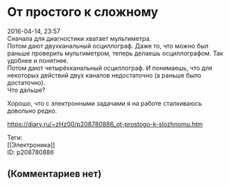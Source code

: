 От простого к сложному
======================

  
2016-04-14, 23:57  
 Сначала для диагностики хватает мультиметра.   
 Потом дают двухканальный осциллограф. Даже то, что можно был раньше проверить мультиметром, теперь делаешь осциллографом. Так удобнее и понятнее.   
 Потом дают четырёхканальный осциллограф. И понимаешь, что для некоторых действий двух каналов недостаточно (а раньше было достаточно).   
 Что дальше?   
   
 Хорошо, что с электронными задачами я на работе сталкиваюсь довольно редко.   
  
<https://diary.ru/~zHz00/p208780886_ot-prostogo-k-slozhnomu.htm>  
  
Теги:  
[[Электроника]]  
ID: p208780886  


(Комментариев нет)
------------------